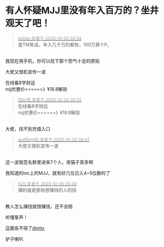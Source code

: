 # 有人怀疑MJJ里没有年入百万的？坐井观天了吧！


<div class="quote"><blockquote><font size="2"><a href="https://www.hostloc.com/forum.php?mod=redirect&amp;goto=findpost&amp;pid=9352058&amp;ptid=758430" target="_blank"><font color="#999999">botian 发表于 2020-10-26 00:34</font></a></font><br />
是TM笑话，年入几千万的都有，100万算个P。</blockquote></div><br />
我现在用手机，你可以找下那个怨气十足的原贴

大佬又借机宣传一波<img src="static/image/smiley/default/lol.gif" smilieid="12" border="0" alt="" /><img id="aimg_HIr81" onclick="zoom(this, this.src, 0, 0, 0)" class="zoom" src="https://cdn.jsdelivr.net/gh/hishis/forum-master/public/images/patch.gif" onmouseover="img_onmouseoverfunc(this)" onload="thumbImg(this)" border="0" alt="" />

在线看8字财运<br />
mjj优惠价======》¥18.8解锁

<div class="quote"><blockquote><font size="2"><a href="https://www.hostloc.com/forum.php?mod=redirect&amp;goto=findpost&amp;pid=9352085&amp;ptid=758430" target="_blank"><font color="#999999">四叶草 发表于 2020-10-26 00:52</font></a></font><br />
在线看8字财运<br />
mjj优惠价======》¥18.8解锁</blockquote></div><br />
大佬，找不到充值入口

<div class="quote"><blockquote><font size="2"><a href="https://www.hostloc.com/forum.php?mod=redirect&amp;goto=findpost&amp;pid=9352077&amp;ptid=758430" target="_blank"><font color="#999999">wolfling45 发表于 2020-10-26 00:47</font></a></font><br />
大佬又借机宣传一波</blockquote></div><br />
这一波我签名群里进来7个人，夜猫子真多啊

我知道的loc上的MJJ，就有好几位日入4~5位数的了

<div class="quote"><blockquote><font size="2"><a href="https://www.hostloc.com/forum.php?mod=redirect&amp;goto=findpost&amp;pid=9352046&amp;ptid=758430" target="_blank"><font color="#999999">h20 发表于 2020-10-26 00:30</font></a></font><br />
赚的就是那些想赚钱的人的钱</blockquote></div><br />
教人怎么赚钱就很赚钱，还不会赔<img id="aimg_ZJwz4" onclick="zoom(this, this.src, 0, 0, 0)" class="zoom" src="https://cdn.jsdelivr.net/gh/hishis/forum-master/public/images/patch.gif" onmouseover="img_onmouseoverfunc(this)" onload="thumbImg(this)" border="0" alt="" />

听懂掌声！

這廣告不得了<a href="https://www.hostloc.com/home.php?mod=space&amp;uid=19765" target="_blank">@mtx</a>

驴子喇叭
